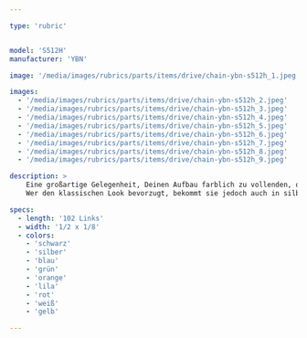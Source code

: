 ```yaml
---

type: 'rubric'


model: 'S512H'
manufacturer: 'YBN'

image: '/media/images/rubrics/parts/items/drive/chain-ybn-s512h_1.jpeg'

images:
  - '/media/images/rubrics/parts/items/drive/chain-ybn-s512h_2.jpeg'
  - '/media/images/rubrics/parts/items/drive/chain-ybn-s512h_3.jpeg'
  - '/media/images/rubrics/parts/items/drive/chain-ybn-s512h_4.jpeg'
  - '/media/images/rubrics/parts/items/drive/chain-ybn-s512h_5.jpeg'
  - '/media/images/rubrics/parts/items/drive/chain-ybn-s512h_6.jpeg'
  - '/media/images/rubrics/parts/items/drive/chain-ybn-s512h_7.jpeg'
  - '/media/images/rubrics/parts/items/drive/chain-ybn-s512h_8.jpeg'
  - '/media/images/rubrics/parts/items/drive/chain-ybn-s512h_9.jpeg'

description: >
    Eine großartige Gelegenheit, Deinen Aufbau farblich zu vollenden, ohne danach ein riesen Loch im Portemonnaie zu haben.
    Wer den klassischen Look bevorzugt, bekommt sie jedoch auch in silber. Robustheit und Lebensdauer entsprechen der KMC Z510.

specs:
  - length: '102 Links'
  - width: '1/2 x 1/8'
  - colors:
    - 'schwarz'
    - 'silber'
    - 'blau'
    - 'grün'
    - 'orange'
    - 'lila'
    - 'rot'
    - 'weiß'
    - 'gelb'

---
```

